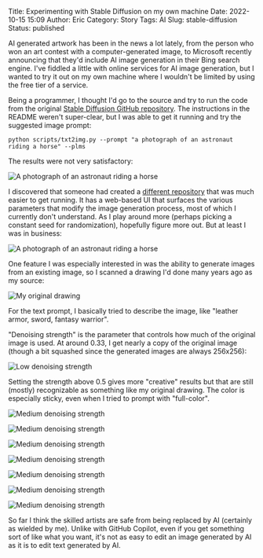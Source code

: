 Title: Experimenting with Stable Diffusion on my own machine
Date: 2022-10-15 15:09
Author: Eric
Category: Story
Tags: AI
Slug: stable-diffusion
Status: published

AI generated artwork has been in the news a lot lately, from the person who won an art
contest with a computer-generated image, to Microsoft recently announcing that they'd
include AI image generation in their Bing search engine. I've fiddled a little with
online services for AI image generation, but I wanted to try it out on my own machine
where I wouldn't be limited by using the free tier of a service.

Being a programmer, I thought I'd go to the source and try to run the code from the
original [Stable Diffusion GitHub
repository](https://github.com/CompVis/stable-diffusion). The instructions in the README
weren't super-clear, but I was able to get it running and try the suggested image
prompt:

```
python scripts/txt2img.py --prompt "a photograph of an astronaut riding a horse" --plms
```

The results were not very satisfactory:

![A photograph of an astronaut riding a horse]({static}/images/grid-0000.png)

I discovered that someone had created a [different
repository](https://github.com/AUTOMATIC1111/stable-diffusion-webui) that was much
easier to get running. It has a web-based UI that surfaces the various parameters that
modify the image generation process, most of which I currently don't understand. As I
play around more (perhaps picking a constant seed for randomization), hopefully figure
more out. But at least I was in business:

![A photograph of an astronaut riding a horse]({static}/images/astronaut-horse.png)

One feature I was especially interested in was the ability to generate images from an
existing image, so I scanned a drawing I'd done many years ago as my source:

![My original drawing]({static}/images/drawing.jpg)

For the text prompt, I basically tried to describe the image, like "leather armor,
sword, fantasy warrior".

"Denoising strength" is the parameter that controls how much of the original image is
used. At around 0.33, I get nearly a copy of the original image (though a bit squashed
since the generated images are always 256x256):

![Low denoising strength]({static}/images/diffusion-1.png)

Setting the strength above 0.5 gives more "creative" results but that are still (mostly)
recognizable as something like my original drawing. The color is especially sticky, even
when I tried to prompt with "full-color".

![Medium denoising strength]({static}/images/diffusion-2.png)

![Medium denoising strength]({static}/images/diffusion-3.png)

![Medium denoising strength]({static}/images/diffusion-4.png)

![Medium denoising strength]({static}/images/diffusion-5.png)

![Medium denoising strength]({static}/images/diffusion-6.png)

![Medium denoising strength]({static}/images/diffusion-7.png)

![Medium denoising strength]({static}/images/diffusion-8.png)

So far I think the skilled artists are safe from being replaced by AI (certainly as
wielded by me). Unlike with GitHub Copilot, even if you get something sort of like what
you want, it's not as easy to edit an image generated by AI as it is to edit text
generated by AI.
